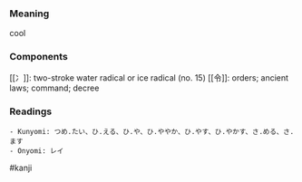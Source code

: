 ### Meaning

cool

### Components

[[冫]]: two-stroke water radical or ice radical (no. 15) [[令]]: orders; ancient laws; command; decree

### Readings

```
- Kunyomi: つめ.たい、ひ.える、ひ.や、ひ.ややか、ひ.やす、ひ.やかす、さ.める、さ.ます
- Onyomi: レイ
```

#kanji